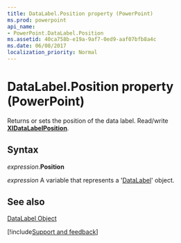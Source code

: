 ```yaml
---
title: DataLabel.Position property (PowerPoint)
ms.prod: powerpoint
api_name:
- PowerPoint.DataLabel.Position
ms.assetid: 40ca758b-e19a-9af7-0ed9-aaf07bfb8a4c
ms.date: 06/08/2017
localization_priority: Normal
---
```



# DataLabel.Position property (PowerPoint)

Returns or sets the position of the data label. Read/write  **[XlDataLabelPosition](PowerPoint.XlDataLabelPosition.md)**.


## Syntax

_expression_.**Position**

_expression_ A variable that represents a '[DataLabel](PowerPoint.DataLabel.md)' object.


## See also


[DataLabel Object](PowerPoint.DataLabel.md)

[!include[Support and feedback](~/includes/feedback-boilerplate.md)]